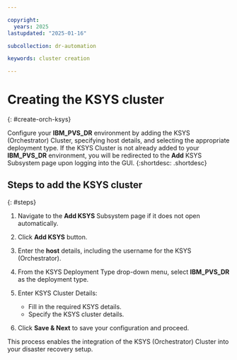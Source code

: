 ```yaml
---

copyright:
  years: 2025
lastupdated: "2025-01-16"

subcollection: dr-automation

keywords: cluster creation

---
```


# Creating the KSYS cluster
{: #create-orch-ksys}

Configure your **IBM_PVS_DR** environment by adding the KSYS (Orchestrator) Cluster, specifying host details, and selecting the appropriate deployment type. If the KSYS Cluster is not already added to your **IBM_PVS_DR** environment, you will be redirected to the **Add** KSYS Subsystem page upon logging into the GUI.
{:shortdesc: .shortdesc}

## Steps to add the KSYS cluster
{: #steps}

1. Navigate to the **Add KSYS** Subsystem page if it does not open automatically.

2. Click **Add KSYS** button.

3. Enter the **host** details, including the username for the KSYS (Orchestrator).

4. From the KSYS Deployment Type drop-down menu, select **IBM_PVS_DR** as the deployment type.

5. Enter KSYS Cluster Details:  
   - Fill in the required KSYS details.  
   - Specify the KSYS cluster details.

6. Click **Save & Next** to save your configuration and proceed.

This process enables the integration of the KSYS (Orchestrator) Cluster into your disaster recovery setup.
